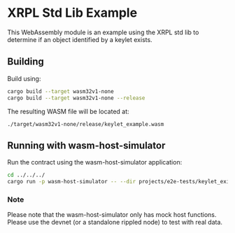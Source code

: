 # XRPL Std Lib Example

This WebAssembly module is an example using the XRPL std lib to determine if an object identified by a keylet exists.

## Building

Build using:

```bash
cargo build --target wasm32v1-none
cargo build --target wasm32v1-none --release
```

The resulting WASM file will be located at:

```
./target/wasm32v1-none/release/keylet_example.wasm
```

## Running with wasm-host-simulator

Run the contract using the wasm-host-simulator application:

```bash
cd ../../../
cargo run -p wasm-host-simulator -- --dir projects/e2e-tests/keylet_exists --project keylet_exists
```

### Note

Please note that the wasm-host-simulator only has mock host functions. Please use the devnet (or a standalone rippled node) to
test with real data.
